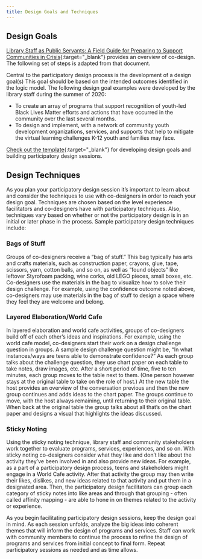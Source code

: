 ```yaml
---
title: Design Goals and Techniques
---
```


## Design Goals
[Library Staff as Public Servants: A Field Guide for Preparing to Support Communities in Crisis](https://yxlab.ischool.umd.edu/wp-content/uploads/2021/02/Field-Guide-2021-Final.pdf){:target="_blank"} provides an overview of co-design.  The following set of steps is adapted from that document. 


Central to the participatory design process is the development of a design goal(s) This goal should be based on the intended outcomes identified in the logic model. The following design goal examples were developed by the library staff during the summer of 2020: 
- To create an array of programs that support recognition of youth-led Black Lives Matter efforts and actions that have occurred in the community over the last several months.
- To design and implement, with a network of community youth development organizations, services, and supports that help to mitigate the virtual learning challenges K-12 youth and families may face.

[Check out the template](https://docs.google.com/document/d/1YAb1uXwSoK8qw6uOts8wmM4BIYRPEoYPIoDw-YpPf7c/edit#heading=h.tt15r0to62a3){:target="_blank"} for developing design goals and building participatory design sessions.

## Design Techniques

As you plan your participatory design session it’s important to learn about and consider the techniques to use with co-designers in order to reach your design goal.  Techniques are chosen based on the level experience facilitators and co-designers have with participatory techniques. Also, techniques vary based on whether or  not the participatory design is in an initial or later phase in the process.  Sample participatory design techniques include:

<div class="colorhighlight color1" markdown="1">

### Bags of Stuff
Groups of co-designers receive a “bag of stuff.” This bag typically has arts and crafts materials, such as construction paper, crayons, glue, tape, scissors, yarn, cotton balls, and so on, as well as “found objects” like leftover Styrofoam packing, wine corks, old LEGO pieces, small boxes, etc.  Co-designers use the materials in the bag to visualize how to solve their design challenge. For example, using the confidence outcome noted above, co-designers may use materials in the bag of stuff to design a space where they feel they are welcome and belong.

</div>

<div class="colorhighlight color2" markdown="1">

### Layered Elaboration/World Cafe
In layered elaboration and world cafe activities, groups of co-designers build off of each other’s ideas and inspirations. For example, using the world cafe model, co-designers start their work on a design challenge question in groups. A sample design challenge question might be, “In what instances/ways are teens able to demonstrate confidence?”  As each group talks about the challenge question, they use chart paper on each table to take notes, draw images, etc.  After a short period of time, five to ten minutes, each group moves to the table next to them. (One person however stays at the original table to take on the role of host.)  At the new table the host provides an overview of the conversation previous and then the new group continues and adds ideas to the chart paper.  The groups continue to move, with the host always remaining, until returning to their original table. When back at the original table the group talks about all that’s on the chart paper and designs a visual that highlights the ideas discussed.  
</div>


<div class="colorhighlight color3" markdown="1">

### Sticky Noting
Using the sticky noting technique, library staff and community stakeholders work together to evaluate programs, services, experiences, and so on. With sticky noting co-designers consider what they like and don’t like about the activity they’ve been involved in and also provide new ideas.  For example, as a part of a participatory design process, teens and stakeholders might engage in a World Cafe activity. After that activity the group may then write their likes, dislikes, and new ideas related to that activity and put them in a designated area.   Then, the participatory design facilitators can group each category of sticky notes into like areas and through that grouping - often called affinity mapping - are able to hone in on themes related to the activity or experience. 

</div>

As you begin facilitating participatory design sessions, keep the design goal in mind. As each session unfolds, analyze the big ideas into coherent themes that will inform the design of programs and services. Staff can work with community members to continue the process to refine the design of programs and services from initial concept to final form. Repeat participatory sessions as needed and as time allows.
